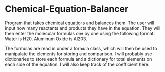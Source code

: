 # Chemical-Equation-Balancer

Program that takes chemical equations and balances them. The user will input how many reactants and products they have in the equation. They will then enter the molecular formulas one by one using the following format: Water is H20. Aluminum Oxide is Al2O3. 

The formulas are read in under a formula class, which will then be used to manipulate the elements for storing and comparison. I will probably use dictionaries to store each formula and a dictionary for total elements on each side of the equation. I will also keep track of the coefficient here.
